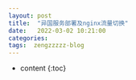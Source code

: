 ```yaml
---
layout: post
title:  "异国服务部署及nginx流量切换"
date:   2022-03-02 10:21:00
categories: 
tags:  zengzzzzz-blog
---
```


* content
{:toc}

  
&nbsp;
